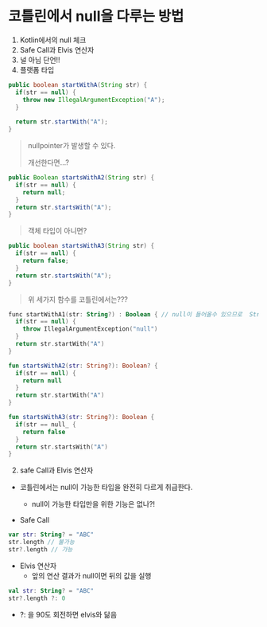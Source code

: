 # 코틀린에서 null을 다루는 방법

1. Kotlin에서의 null 체크
2. Safe Call과 Elvis 연산자
3. 널 아님 단언!!
4. 플랫폼 타입

```java
public boolean startWithA(String str) {
  if(str == null) {
    throw new IllegalArgumentException("A");
  }
  
  return str.startWith("A");
}
```

> nullpointer가 발생할 수 있다.
> 
> 개선한다면...?

```java
public Boolean startsWithA2(String str) {
  if(str == null) {
    return null;
  }
  return str.startsWith("A");
}
```

> 객체 타입이 아니면?

```java
public boolean startsWithA3(String str) {
  if(str == null) {
    return false;
  }
  return str.startsWith("A");
}
```

> 위 세가지 함수를 코틀린에서는???

```kotlin
func startWithA1(str: String?) : Boolean { // null이 들어올수 있으므로  String?
  if(str == null) {
    throw IllegalArgumentException("null")
  }
  return str.startWith("A")
}
```

```kotlin
fun startsWithA2(str: String?): Boolean? {
  if(str == null) {
    return null
  } 
  return str.startWith("A")
}
```

```kotlin
fun startsWithA3(str: String?): Boolean {
  if(str == null_ {
    return false
  }
  return str.startsWith("A")
}
```

2. safe Call과 Elvis 연산자
+ 코틀린에서는 null이 가능한 타입을 완전히 다르게 취급한다.
  - null이 가능한 타입만을 위한 기능은 없나?!

+ Safe Call
```kotlin
var str: String? = "ABC"
str.length // 불가능
str?.length // 가능
```

+ Elvis 연산자
  - 앞의 연산 결과가 null이면 뒤의 값을 실행
```kotlin
val str: String? = "ABC"
str?.length ?: 0
```
  
+ ?: 을 90도 회전하면 elvis와 닮음





